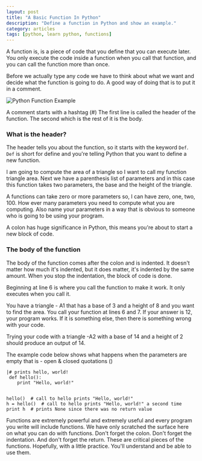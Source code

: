 ```yaml
---
layout: post
title: "A Basic Function In Python"
description: "Define a function in Python and show an example."
category: articles
tags: [python, learn python, functions]
---
```



A function is, is a piece of code that you define that you can execute
later. You only execute the code inside a function when you call that function, and you can call the function more than once.

Before we actually type any code we have to think about what we want and decide what the function is going to do. A good way of doing that is to put it in a comment.

![Python Function Example](http://i1205.photobucket.com/albums/bb424/cybercorp/GitHub%20Images/2013-10-14_0954_zps8f9781a0.png)

A comment starts with a hashtag (#) The first line is called the header of the function. The second which is the rest of it is the body.

### What is the header? ###
The header tells you about the function, so it starts with the keyword `Def`. `Def` is short for define and you're telling Python that you want to define a new function.

I am going to compute the area of a triangle so I want to call my function triangle area. Next we have a parenthesis list of parameters and in this case this function takes two parameters, the base and the height of the
triangle. 

A functions can take zero or more parameters so, I can have zero, one, two, 100. How ever many parameters you need to compute what you are computing.
Also name your parameters in a way that is obvious to someone who is going to be using your program.

A colon has huge significance in Python, this means you're about to start a new block of code.

### The body of the function ###
The body of the function comes after the colon and is indented. It doesn't matter how much it's indented, but it does matter, it's indented by the same amount. When you stop the indentation, the block of code is done. 

Beginning at line 6 is where you call the function to make it work. It only executes when you call it.

You have a triangle - A1 that has a base of 3 and a height of 8 and you want to find the area. You call your function at lines 6 and 7. If your answer is 12, your program works. If it is something else, then there is something wrong with your code.

Trying your code with a triangle -A2 with a base of 14 and a height of 2 should produce an output of 14.

The example code below shows what happens when the parameters are empty that is - open & closed quotations ()
    
    |# prints hello, world!
     def hello():
    	print "Hello, world!"
    
    
    hello()  # call to hello prints "Hello, world!"
    h = hello()  # call to hello prints "Hello, world!" a second time
    print h  # prints None since there was no return value



Functions are extremely powerful and extremely useful and every program you
write will include functions. We have only scratched the surface here on
what you can do with functions. Don't forget the colon. Don't forget the indentation. And don't forget the return. These are critical pieces of the
functions. Hopefully, with a little practice. You'll understand and be able to use them.
